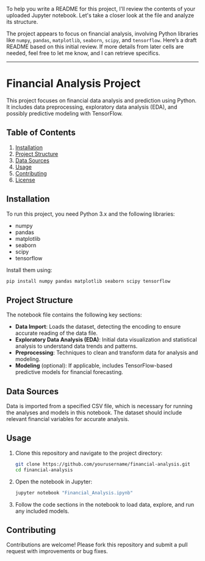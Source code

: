 To help you write a README for this project, I'll review the contents of your uploaded Jupyter notebook. Let's take a closer look at the file and analyze its structure.

The project appears to focus on financial analysis, involving Python libraries like `numpy`, `pandas`, `matplotlib`, `seaborn`, `scipy`, and `tensorflow`. Here’s a draft README based on this initial review. If more details from later cells are needed, feel free to let me know, and I can retrieve specifics.

---

# Financial Analysis Project

This project focuses on financial data analysis and prediction using Python. It includes data preprocessing, exploratory data analysis (EDA), and possibly predictive modeling with TensorFlow.

## Table of Contents

1. [Installation](#installation)
2. [Project Structure](#project-structure)
3. [Data Sources](#data-sources)
4. [Usage](#usage)
5. [Contributing](#contributing)
6. [License](#license)

## Installation

To run this project, you need Python 3.x and the following libraries:

- numpy
- pandas
- matplotlib
- seaborn
- scipy
- tensorflow

Install them using:

```bash
pip install numpy pandas matplotlib seaborn scipy tensorflow
```

## Project Structure

The notebook file contains the following key sections:

- **Data Import**: Loads the dataset, detecting the encoding to ensure accurate reading of the data file.
- **Exploratory Data Analysis (EDA)**: Initial data visualization and statistical analysis to understand data trends and patterns.
- **Preprocessing**: Techniques to clean and transform data for analysis and modeling.
- **Modeling** (optional): If applicable, includes TensorFlow-based predictive models for financial forecasting.

## Data Sources

Data is imported from a specified CSV file, which is necessary for running the analyses and models in this notebook. The dataset should include relevant financial variables for accurate analysis.

## Usage

1. Clone this repository and navigate to the project directory:

    ```bash
    git clone https://github.com/yourusername/financial-analysis.git
    cd financial-analysis
    ```

2. Open the notebook in Jupyter:

    ```bash
    jupyter notebook "Financial_Analysis.ipynb"
    ```

3. Follow the code sections in the notebook to load data, explore, and run any included models.

## Contributing

Contributions are welcome! Please fork this repository and submit a pull request with improvements or bug fixes.
